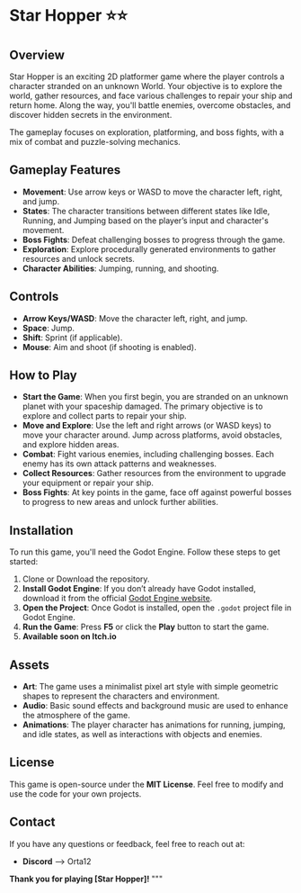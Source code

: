 # Star Hopper ⭐⭐

## Overview

Star Hopper is an exciting 2D platformer game where the player controls a character stranded on an unknown World. Your objective is to explore the world, gather resources, and face various challenges to repair your ship and return home. Along the way, you'll battle enemies, overcome obstacles, and discover hidden secrets in the environment.

The gameplay focuses on exploration, platforming, and boss fights, with a mix of combat and puzzle-solving mechanics.

## Gameplay Features

- **Movement**: Use arrow keys or WASD to move the character left, right, and jump.
- **States**: The character transitions between different states like Idle, Running, and Jumping based on the player’s input and character's movement.
- **Boss Fights**: Defeat challenging bosses to progress through the game.
- **Exploration**: Explore procedurally generated environments to gather resources and unlock secrets.
- **Character Abilities**: Jumping, running, and shooting.

## Controls

- **Arrow Keys/WASD**: Move the character left, right, and jump.
- **Space**: Jump.
- **Shift**: Sprint (if applicable).
- **Mouse**: Aim and shoot (if shooting is enabled).

## How to Play

- **Start the Game**: When you first begin, you are stranded on an unknown planet with your spaceship damaged. The primary objective is to explore and collect parts to repair your ship.
- **Move and Explore**: Use the left and right arrows (or WASD keys) to move your character around. Jump across platforms, avoid obstacles, and explore hidden areas.
- **Combat**: Fight various enemies, including challenging bosses. Each enemy has its own attack patterns and weaknesses.
- **Collect Resources**: Gather resources from the environment to upgrade your equipment or repair your ship.
- **Boss Fights**: At key points in the game, face off against powerful bosses to progress to new areas and unlock further abilities.

## Installation

To run this game, you'll need the Godot Engine. Follow these steps to get started:

1. Clone or Download the repository.
2. **Install Godot Engine**: If you don’t already have Godot installed, download it from the official [Godot Engine website](https://godotengine.org/download).
3. **Open the Project**: Once Godot is installed, open the `.godot` project file in Godot Engine.
4. **Run the Game**: Press **F5** or click the **Play** button to start the game.
5. **Available soon on Itch.io**

## Assets

- **Art**: The game uses a minimalist pixel art style with simple geometric shapes to represent the characters and environment.
- **Audio**: Basic sound effects and background music are used to enhance the atmosphere of the game.
- **Animations**: The player character has animations for running, jumping, and idle states, as well as interactions with objects and enemies.

## License

This game is open-source under the **MIT License**. Feel free to modify and use the code for your own projects.

## Contact

If you have any questions or feedback, feel free to reach out at:

- **Discord** --> Orta12

**Thank you for playing [Star Hopper]!**
"""
